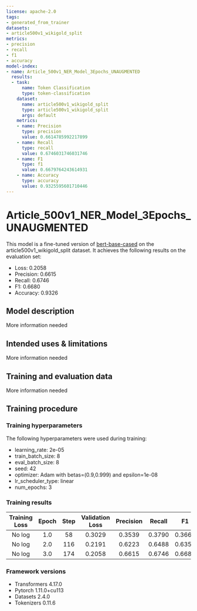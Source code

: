 ```yaml
---
license: apache-2.0
tags:
- generated_from_trainer
datasets:
- article500v1_wikigold_split
metrics:
- precision
- recall
- f1
- accuracy
model-index:
- name: Article_500v1_NER_Model_3Epochs_UNAUGMENTED
  results:
  - task:
      name: Token Classification
      type: token-classification
    dataset:
      name: article500v1_wikigold_split
      type: article500v1_wikigold_split
      args: default
    metrics:
    - name: Precision
      type: precision
      value: 0.6614785992217899
    - name: Recall
      type: recall
      value: 0.6746031746031746
    - name: F1
      type: f1
      value: 0.6679764243614931
    - name: Accuracy
      type: accuracy
      value: 0.9325595601710446
---
```


<!-- This model card has been generated automatically according to the information the Trainer had access to. You
should probably proofread and complete it, then remove this comment. -->

# Article_500v1_NER_Model_3Epochs_UNAUGMENTED

This model is a fine-tuned version of [bert-base-cased](https://huggingface.co/bert-base-cased) on the article500v1_wikigold_split dataset.
It achieves the following results on the evaluation set:
- Loss: 0.2058
- Precision: 0.6615
- Recall: 0.6746
- F1: 0.6680
- Accuracy: 0.9326

## Model description

More information needed

## Intended uses & limitations

More information needed

## Training and evaluation data

More information needed

## Training procedure

### Training hyperparameters

The following hyperparameters were used during training:
- learning_rate: 2e-05
- train_batch_size: 8
- eval_batch_size: 8
- seed: 42
- optimizer: Adam with betas=(0.9,0.999) and epsilon=1e-08
- lr_scheduler_type: linear
- num_epochs: 3

### Training results

| Training Loss | Epoch | Step | Validation Loss | Precision | Recall | F1     | Accuracy |
|:-------------:|:-----:|:----:|:---------------:|:---------:|:------:|:------:|:--------:|
| No log        | 1.0   | 58   | 0.3029          | 0.3539    | 0.3790 | 0.3660 | 0.8967   |
| No log        | 2.0   | 116  | 0.2191          | 0.6223    | 0.6488 | 0.6353 | 0.9262   |
| No log        | 3.0   | 174  | 0.2058          | 0.6615    | 0.6746 | 0.6680 | 0.9326   |


### Framework versions

- Transformers 4.17.0
- Pytorch 1.11.0+cu113
- Datasets 2.4.0
- Tokenizers 0.11.6
